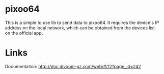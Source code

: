 # pixoo64

This is a simple to use lib to send data to pixoo64. It requires the device's IP address on the local network, which can be obtained from the devices list on the official app.

# Links

Documentation: http://doc.divoom-gz.com/web/#/12?page_id=242

